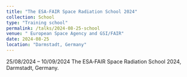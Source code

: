 ```yaml
---
title: "The ESA‑FAIR Space Radiation School 2024"
collection: School
type: "Training school"
permalink: /talks/2024-08-25-school
venue: " European Space Agency and GSI/FAIR"
date: 2024-08-25
location: "Darmstadt, Germany"
---
```


25/08/2024 – 10/09/2024
The ESA‑FAIR Space Radiation School 2024, Darmstadt, Germany.
